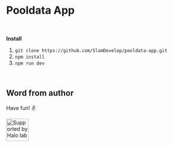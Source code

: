 # Pooldata App
<br />

<b>Install</b>
1. `git clone https://github.com/SlamDevelop/pooldata-app.git`
2. `npm install`
3. `npm run dev`

<br />

## Word from author

Have fun! ✌️

<a href="https://www.halo-lab.com/?utm_source=github">
  <img src="https://dgestran.sirv.com/Images/supported-by-halolab.png" alt="Supported by Halo lab" height="60">
</a>